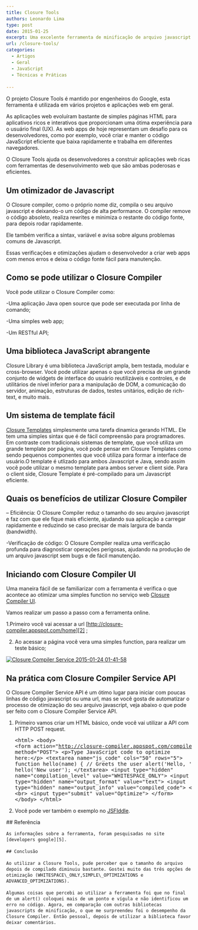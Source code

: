 ```yaml
---
title: Closure Tools
authors: Leonardo Lima
type: post
date: 2015-01-25
excerpt: Uma excelente ferramenta de minificação de arquivo javascript. Vou falar alguma coisa sobre Closure Tools e alguns exemplos de código fonte.
url: /closure-tools/
categories:
  - Artigos
  - Geral
  - JavaScript
  - Técnicas e Práticas

---
```

O projeto Closure Tools é mantido por engenheiros do Google, esta ferramenta é utilizada em vários projetos e aplicações web em geral.
  
As aplicações web evoluíram bastante de simples páginas HTML para aplicativos ricos e interativos que proporcionam uma ótima experiência para o usuário final (UX). As web apps de hoje representam um desafio para os desenvolvedores, como por exemplo, você criar e manter o código JavaScript eficiente que baixa rapidamente e trabalha em diferentes navegadores.
  
O Closure Tools ajuda os desenvolvedores a construir aplicações web ricas com ferramentas de desenvolvimento web que são ambas poderosas e eficientes.

## Um otimizador de Javascript

O Closure compiler, como o próprio nome diz, compila o seu arquivo javascript e deixando-o um código de alta performance. O compiler remove o código absoleto, realiza rewrites e minimiza o restante do código fonte, para depois rodar rapidamente.
  
Ele também verifica a sintax, variável e avisa sobre alguns problemas comuns de Javascript.
  
Essas verificações e otimizações ajudam o desenvolvedor a criar web apps com menos erros e deixa o código fonte fácil para manutenção.

## Como se pode utilizar o Closure Compiler

Você pode utilizar o Closure Compiler como:

-Uma aplicação Java open source que pode ser executada por linha de comando;
  
-Uma simples web app;
  
-Um RESTful API;

## Uma biblioteca JavaScript abrangente

Closure Library é uma biblioteca JavaScript ampla, bem testada, modular e cross-browser. Você pode utilizar apenas o que você precisa de um grande conjunto de widgets de interface do usuário reutilizáveis e controles, e de utilitários de nível inferior para a manipulação de DOM, a comunicação do servidor, animação, estruturas de dados, testes unitários, edição de rich-text, e muito mais.

## Um sistema de template fácil

[Closure Templates][1] simplesmente uma tarefa dinamica gerando HTML. Ele tem uma simples sintax que é de fácil compreensão para programadores. Em contraste com tradicionais sistemas de template, que você utiliza um grande template por página, você pode pensar em Closure Templates como sendo pequenos componentes que você utiliza para formar a interface de usuário.O template é utlizado para ambos Javascript e Java, sendo assim você pode utilizar o mesmo template para ambos server e client side. Para o client side, Closure Template é pré-compilado para um Javascript eficiente. 

## Quais os benefícios de utilizar Closure Compiler

&#8211; Eficiência: O Closure Compiler reduz o tamanho do seu arquivo javascript e faz com que ele fique mais eficiente, ajudando sua aplicação a carregar rapidamente e reduzindo se caso precisar de mais largura de banda (bandwidth).

-Verificação de código: O Closure Compiler realiza uma verificação profunda para diagnosticar operações perigosas, ajudando na produção de um arquivo javascript sem bugs e de fácil manutenção. 

## Iniciando com Closure Compiler UI

Uma maneira fácil de se familiarizar com a ferramenta é verifica o que acontece ao otimizar uma simples function no serviço web [Closure Compiler UI][2].
  
Vamos realizar um passo a passo com a ferramenta online.
  
1.Primeiro você vai acessar a url [http://closure-compiler.appspot.com/home][2] ;

2. Ao acessar a página você vera uma simples function, para realizar um teste básico;

[<img src="https://raw.githubusercontent.com/diegoeis/tableless-static-images/master/2015/01/Closure-Compiler-Service-2015-01-24-01-41-58.png" alt="Closure Compiler Service 2015-01-24 01-41-58" width="1280" height="663" class="aligncenter size-full wp-image-46694" srcset="uploads/2015/01/Closure-Compiler-Service-2015-01-24-01-41-58.png 1280w, uploads/2015/01/Closure-Compiler-Service-2015-01-24-01-41-58-265x137.png 265w, uploads/2015/01/Closure-Compiler-Service-2015-01-24-01-41-58-400x207.png 400w" sizes="(max-width: 1280px) 100vw, 1280px" />][3]

## Na prática com Closure Compiler Service API

O Closure Compiler Service API é um ótimo lugar para iniciar com poucas linhas de código javascript ou uma url, mas se você gosta de automatizar o processo de otimização do seu arquivo javascript, veja abaixo o que pode ser feito com o Closure Compiler Service API.

  1. Primeiro vamos criar um HTML básico, onde você vai utilizar a API com HTTP POST request. <pre class="lang-html">&lt;html&gt;
  &lt;body&gt;
    &lt;form action="http://closure-compiler.appspot.com/compile" method="POST"&gt;
    &lt;p&gt;Type JavaScript code to optimize here:&lt;/p&gt;
    &lt;textarea name="js_code" cols="50" rows="5"&gt;
    function hello(name) {
      // Greets the user
      alert('Hello, ' + name);
    }
    hello('New user');
    &lt;/textarea&gt;
    &lt;input type="hidden" name="compilation_level" value="WHITESPACE_ONLY"&gt;
    &lt;input type="hidden" name="output_format" value="text"&gt;
    &lt;input type="hidden" name="output_info" value="compiled_code"&gt;
    &lt;br&gt; &lt;br&gt;
    &lt;input type="submit" value="Optimize"&gt;
   &lt;/form&gt;
  &lt;/body&gt;
&lt;/html&gt;
</pre>

  2. Você pode ver também o exemplo no [JSFIddle][4]. </ol> 
    ## Referência
    
    As informações sobre a ferramenta, foram pesquisadas no site [developers google][5].
    
    ## Conclusão
    
    Ao utilizar a Closure Tools, pude perceber que o tamanho do arquivo depois de compilado diminuiu bastante. Gostei muito das três opções de otimização (WHITESPACE\_ONLY,SIMPLE\_OPTIMIZATIONS e ADVANCED_OPTIMIZATIONS).
  
    Algumas coisas que percebi ao utilizar a ferramenta foi que no final de um alert() coloquei mais de um ponto e vígula e não identificou um erro no código. Agora, em comparação com outras bibliotecas javascripts de minificação, o que me surpreendeu foi o desempenho da Closure Compiler. Então pessoal, depois de utilizar a biblioteca favor deixar comentários.

 [1]: https://www.google.com/url?q=https%3A%2F%2Fdevelopers.google.com%2Fclosure%2Ftemplates
 [2]: https://www.google.com/url?q=http%3A%2F%2Fclosure-compiler.appspot.com%2Fhome
 [3]: http://closure-compiler.appspot.com/home
 [4]: http://jsfiddle.net/leonardo403/mgozvgu0/2/
 [5]: https://developers.google.com/closure/